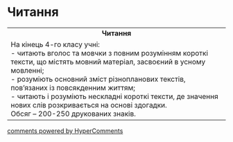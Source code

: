 <div id="hypercomments_widget" class="js-hypercomments-widget invisible"></div>

# Читання

<table>
  <tr>
    <td align="center"><b>Читання</b></td>
  </tr>
<td style="vertical-align:top !important;">
На кінець 4-го класу учні:<br>
- читають вголос та мовчки з повним розумінням короткі тексти, що містять мовний матеріал, засвоєний в усному мовленні;<br>
- розуміють основний зміст різнопланових текстів, пов’язаних із повсякденним життям;<br>
- читають і розуміють нескладні короткі тексти, де значення нових слів розкривається на основі здогадки.<br>
Обсяг –  200-250 друкованих знаків. 
</td>
</table>

<div class="js-hypercomments-container">
    <a href="http://hypercomments.com" class="hc-link" title="comments widget">comments powered by HyperComments</a>
</div>